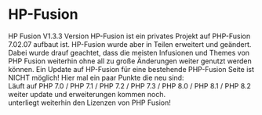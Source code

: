 # HP-Fusion
HP Fusion V1.3.3 Version  HP-Fusion ist ein privates Projekt auf PHP-Fusion 7.02.07 aufbaut ist. HP-Fusion wurde aber in Teilen erweitert und geändert. Dabei wurde drauf geachtet, dass die meisten Infusionen und Themes von PHP Fusion weiterhin ohne all zu große Änderungen weiter genutzt werden können. Ein Update auf HP-Fusion für eine bestehende PHP-Fusion Seite ist NICHT möglich!  Hier mal ein paar Punkte die neu sind:      
Läuft auf PHP 7.0 / PHP 7.1 / PHP 7.2 / PHP 7.3 / PHP 8.0 / PHP 8.1 / PHP 8.2    
weiter update und erweiterungen kommen noch.  
unterliegt weiterhin den Lizenzen von PHP Fusion!
